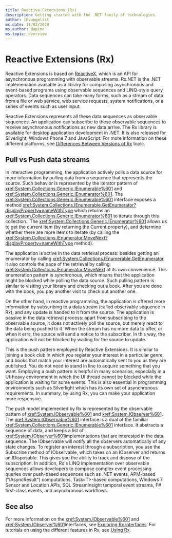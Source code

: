 ```yaml
---
title: Reactive Extensions (Rx)
description: Getting started with the .NET family of technologies.
author: IEvangelist
ms.date: 11/03/2020
ms.author: dapine
ms.topic: overview
---
```


# Reactive Extensions (Rx)

Reactive Extensions is based on [ReactiveX](http://reactivex.io), which is an API for asynchronous programming with observable streams. Rx.NET is the .NET implemenation available as a library for composing asynchronous and event-based programs using observable sequences and LINQ-style query operators. Data sequences can take many forms, such as a stream of data from a file or web service, web service requests, system notifications, or a series of events such as user input.

Reactive Extensions represents all these data sequences as observable sequences. An application can subscribe to these observable sequences to receive asynchronous notifications as new data arrive. The Rx library is available for desktop application development in .NET. It is also released for Silverlight, Windows Phone 7 and JavaScript. For more information on these different platforms, see [Differences Between Versions of Rx](hh242987\(v=vs.103\).md) topic.

## Pull vs Push data streams

In interactive programming, the application actively polls a data source for more information by pulling data from a sequence that represents the source. Such behavior is represented by the iterator pattern of <xref:System.Collections.Generic.IEnumerable%601> and <xref:System.Collections.Generic.IEnumerator%601>. The <xref:System.Collections.Generic.IEnumerable%601> interface exposes a method <xref:System.Collections.IEnumerable.GetEnumerator?displayProperty=nameWithType> which returns an <xref:System.Collections.Generic.IEnumerator%601> to iterate through this collection.  The <xref:System.Collections.Generic.IEnumerator%601> allows us to get the current item (by returning the Current property), and determine whether there are more items to iterate (by calling the <xref:System.Collections.IEnumerator.MoveNext?displayProperty=nameWithType>  method).

The application is active in the data retrieval process: besides getting an enumerator by calling <xref:System.Collections.IEnumerable.GetEnumerator>, it also controls the pace of the retrieval by calling <xref:System.Collections.IEnumerator.MoveNext> at its own convenience. This enumeration pattern is synchronous, which means that the application might be blocked while polling the data source. Such pulling pattern is similar to visiting your library and checking out a book. After you are done with the book, you pay another visit to check out another one.

On the other hand, in reactive programming, the application is offered more information by subscribing to a data stream (called observable sequence in Rx), and any update is handed to it from the source. The application is passive in the data retrieval process: apart from subscribing to the observable source, it does not actively poll the source, but merely react to the data being pushed to it. When the stream has no more data to offer, or when it errs, the source will send a notice to the subscriber. In this way, the application will not be blocked by waiting for the source to update.

This is the push pattern employed by Reactive Extensions. It is similar to joining a book club in which you register your interest in a particular genre, and books that match your interest are automatically sent to you as they are published. You do not need to stand in line to acquire something that you want. Employing a push pattern is helpful in many scenarios, especially in a UI-heavy environment in which the UI thread cannot be blocked while the application is waiting for some events. This is also essential in programming environments such as Silverlight which has its own set of asynchronous requirements. In summary, by using Rx, you can make your application more responsive.

The push model implemented by Rx is represented by the observable pattern of <xref:System.IObservable%601> and <xref:System.IObserver%601>. The <xref:System.IObservable%601> interface is a dual of the familiar <xref:System.Collections.Generic.IEnumerable%601> interface. It abstracts a sequence of data, and keeps a list of <xref:System.IObserver%601>implementations that are interested in the data sequence. The IObservable will notify all the observers automatically of any state changes. To register an interest through a subscription, you use the Subscribe method of IObservable, which takes on an IObserver and returns an IDisposable. This gives you the ability to track and dispose of the subscription. In addition, Rx's LINQ implementation over observable sequences allows developers to compose complex event processing queries over push-based sequences such as .NET events, APM-based ("IAsyncResult") computations, Task\<T\>-based computations, Windows 7 Sensor and Location APIs, SQL StreamInsight temporal event streams, F# first-class events, and asynchronous workflows.

## See also

For more information on the <xref:System.IObservable%601> and <xref:System.IObserver%601>interfaces, see [Exploring Rx interfaces](hh242974\(v=vs.103\).md). For tutorials on using the different features in Rx, see [Using Rx](hh242981\(v=vs.103\).md).
